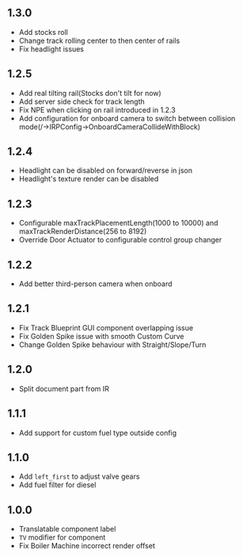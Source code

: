 ## 1.3.0
* Add stocks roll
* Change track rolling center to then center of rails
* Fix headlight issues

## 1.2.5
* Add real tilting rail(Stocks don't tilt for now)
* Add server side check for track length
* Fix NPE when clicking on rail introduced in 1.2.3
* Add configuration for onboard camera to switch between collision mode(/→IRPConfig→OnboardCameraCollideWithBlock)

## 1.2.4
* Headlight can be disabled on forward/reverse in json
* Headlight's texture render can be disabled

## 1.2.3
* Configurable maxTrackPlacementLength(1000 to 10000) and maxTrackRenderDistance(256 to 8192)
* Override Door Actuator to configurable control group changer

## 1.2.2
* Add better third-person camera when onboard

## 1.2.1
* Fix Track Blueprint GUI component overlapping issue
* Fix Golden Spike issue with smooth Custom Curve
* Change Golden Spike behaviour with Straight/Slope/Turn

## 1.2.0
* Split document part from IR

## 1.1.1
* Add support for custom fuel type outside config

## 1.1.0
* Add `left_first` to adjust valve gears
* Add fuel filter for diesel

## 1.0.0
* Translatable component label
* `TV` modifier for component
* Fix Boiler Machine incorrect render offset